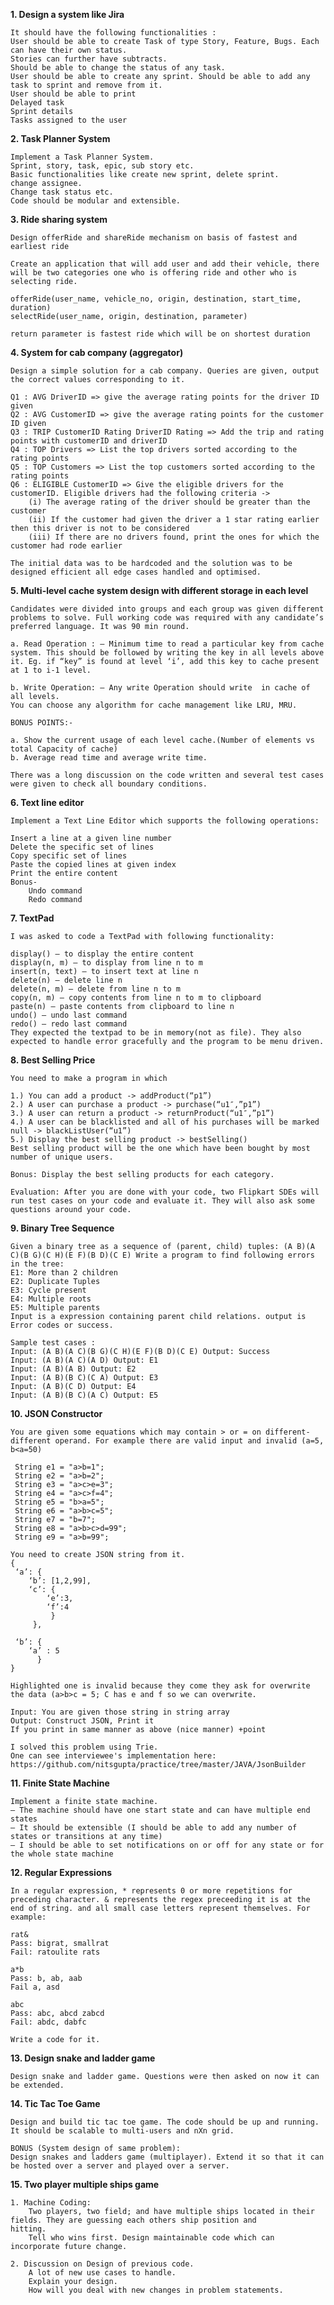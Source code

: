 **1. Design a system like Jira** 

    It should have the following functionalities :
    User should be able to create Task of type Story, Feature, Bugs. Each can have their own status.
    Stories can further have subtracts.
    Should be able to change the status of any task.
    User should be able to create any sprint. Should be able to add any task to sprint and remove from it.
    User should be able to print
    Delayed task
    Sprint details
    Tasks assigned to the user
        
**2. Task Planner System**

    Implement a Task Planner System.
    Sprint, story, task, epic, sub story etc. 
    Basic functionalities like create new sprint, delete sprint. 
    change assignee.
    Change task status etc. 
    Code should be modular and extensible.
    
**3. Ride sharing system**

    Design offerRide and shareRide mechanism on basis of fastest and earliest ride

    Create an application that will add user and add their vehicle, there will be two categories one who is offering ride and other who is selecting ride.

    offerRide(user_name, vehicle_no, origin, destination, start_time, duration)
    selectRide(user_name, origin, destination, parameter)

    return parameter is fastest ride which will be on shortest duration

**4. System for cab company (aggregator)**
    
    Design a simple solution for a cab company. Queries are given, output the correct values corresponding to it.

    Q1 : AVG DriverID => give the average rating points for the driver ID given
    Q2 : AVG CustomerID => give the average rating points for the customer ID given
    Q3 : TRIP CustomerID Rating DriverID Rating => Add the trip and rating points with customerID and driverID
    Q4 : TOP Drivers => List the top drivers sorted according to the rating points
    Q5 : TOP Customers => List the top customers sorted according to the rating points
    Q6 : ELIGIBLE CustomerID => Give the eligible drivers for the customerID. Eligible drivers had the following criteria ->
        (i) The average rating of the driver should be greater than the customer
        (ii) If the customer had given the driver a 1 star rating earlier then this driver is not to be considered
        (iii) If there are no drivers found, print the ones for which the customer had rode earlier

    The initial data was to be hardcoded and the solution was to be designed efficient all edge cases handled and optimised.
    
**5. Multi-level cache system design with different storage in each level**

    Candidates were divided into groups and each group was given different problems to solve. Full working code was required with any candidate’s preferred language. It was 90 min round.

    a. Read Operation : – Minimum time to read a particular key from cache system. This should be followed by writing the key in all levels above it. Eg. if “key” is found at level ‘i’, add this key to cache present at 1 to i-1 level.

    b. Write Operation: – Any write Operation should write  in cache of all levels.
    You can choose any algorithm for cache management like LRU, MRU.

    BONUS POINTS:-

    a. Show the current usage of each level cache.(Number of elements vs total Capacity of cache)
    b. Average read time and average write time.

    There was a long discussion on the code written and several test cases were given to check all boundary conditions.
    
**6. Text line editor**

    Implement a Text Line Editor which supports the following operations:

    Insert a line at a given line number
    Delete the specific set of lines
    Copy specific set of lines
    Paste the copied lines at given index
    Print the entire content
    Bonus-
        Undo command
        Redo command

**7. TextPad**

    I was asked to code a TextPad with following functionality:

    display() – to display the entire content
    display(n, m) – to display from line n to m
    insert(n, text) – to insert text at line n
    delete(n) – delete line n
    delete(n, m) – delete from line n to m
    copy(n, m) – copy contents from line n to m to clipboard
    paste(n) – paste contents from clipboard to line n
    undo() – undo last command
    redo() – redo last command
    They expected the textpad to be in memory(not as file). They also  expected to handle error gracefully and the program to be menu driven.

**8. Best Selling Price**

    You need to make a program in which

    1.) You can add a product -> addProduct(“p1”)
    2.) A user can purchase a product -> purchase(“u1″,”p1”)
    3.) A user can return a product -> returnProduct(“u1″,”p1”)
    4.) A user can be blacklisted and all of his purchases will be marked null -> blackListUser(“u1”)
    5.) Display the best selling product -> bestSelling()
    Best selling product will be the one which have been bought by most number of unique users.

    Bonus: Display the best selling products for each category.

    Evaluation: After you are done with your code, two Flipkart SDEs will run test cases on your code and evaluate it. They will also ask some questions around your code.
    
**9. Binary Tree Sequence**

    Given a binary tree as a sequence of (parent, child) tuples: (A B)(A C)(B G)(C H)(E F)(B D)(C E) Write a program to find following errors in the tree:
    E1: More than 2 children
    E2: Duplicate Tuples
    E3: Cycle present
    E4: Multiple roots
    E5: Multiple parents
    Input is a expression containing parent child relations. output is Error codes or success.

    Sample test cases : 
    Input: (A B)(A C)(B G)(C H)(E F)(B D)(C E) Output: Success
    Input: (A B)(A C)(A D) Output: E1
    Input: (A B)(A B) Output: E2
    Input: (A B)(B C)(C A) Output: E3
    Input: (A B)(C D) Output: E4
    Input: (A B)(B C)(A C) Output: E5
    
**10. JSON Constructor**

    You are given some equations which may contain > or = on different-different operand. For example there are valid input and invalid (a=5, b<a=50)

     String e1 = "a>b=1";
     String e2 = "a>b=2";
     String e3 = "a>c>e=3";
     String e4 = "a>c>f=4";
     String e5 = "b>a=5";
     String e6 = "a>b>c=5";
     String e7 = "b=7";
     String e8 = "a>b>c>d=99";
     String e9 = "a>b=99";

    You need to create JSON string from it. 
    {
     ‘a’: {
        ‘b’: [1,2,99],
        ‘c’: {
            ‘e’:3,
            ‘f’:4
             }
         },

     ‘b’: {
        ‘a’ : 5
          }
    }
    
    Highlighted one is invalid because they come they ask for overwrite the data (a>b>c = 5; C has e and f so we can overwrite.

    Input: You are given those string in string array
    Output: Construct JSON, Print it
    If you print in same manner as above (nice manner) +point

    I solved this problem using Trie. 
    One can see interviewee's implementation here: https://github.com/nitsgupta/practice/tree/master/JAVA/JsonBuilder
  
**11. Finite State Machine**

    Implement a finite state machine.
    – The machine should have one start state and can have multiple end states
    – It should be extensible (I should be able to add any number of states or transitions at any time)
    – I should be able to set notifications on or off for any state or for the whole state machine
    
**12. Regular Expressions**

    In a regular expression, * represents 0 or more repetitions for preceding character. & represents the regex preceeding it is at the end of string. and all small case letters represent themselves. For example:

    rat&
    Pass: bigrat, smallrat
    Fail: ratoulite rats

    a*b
    Pass: b, ab, aab
    Fail a, asd

    abc
    Pass: abc, abcd zabcd
    Fail: abdc, dabfc

    Write a code for it.
    
**13. Design snake and ladder game**

    Design snake and ladder game. Questions were then asked on now it can be extended. 
    
**14. Tic Tac Toe Game**
    
    Design and build tic tac toe game. The code should be up and running. It should be scalable to multi-users and nXn grid.    
    
    BONUS (System design of same problem):
    Design snakes and ladders game (multiplayer). Extend it so that it can be hosted over a server and played over a server.
    
**15. Two player multiple ships game**

    1. Machine Coding:
        Two players, two field; and have multiple ships located in their fields. They are guessing each others ship position and        hitting. 
        Tell who wins first. Design maintainable code which can incorporate future change.

    2. Discussion on Design of previous code. 
        A lot of new use cases to handle. 
        Explain your design. 
        How will you deal with new changes in problem statements.
